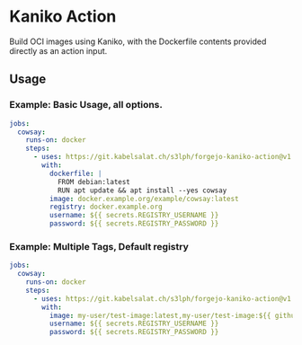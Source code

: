 # Kaniko Action

Build OCI images using Kaniko, with the Dockerfile contents provided directly as an action input.

## Usage

### Example: Basic Usage, all options.

```yaml
jobs:
  cowsay:
    runs-on: docker
    steps:
      - uses: https://git.kabelsalat.ch/s3lph/forgejo-kaniko-action@v1
        with:
          dockerfile: |
            FROM debian:latest
            RUN apt update && apt install --yes cowsay
          image: docker.example.org/example/cowsay:latest
          registry: docker.example.org
          username: ${{ secrets.REGISTRY_USERNAME }}
          password: ${{ secrets.REGISTRY_PASSWORD }}
```

### Example: Multiple Tags, Default registry

```yaml
jobs:
  cowsay:
    runs-on: docker
    steps:
      - uses: https://git.kabelsalat.ch/s3lph/forgejo-kaniko-action@v1
        with:
          image: my-user/test-image:latest,my-user/test-image:${{ github.sha }}
          username: ${{ secrets.REGISTRY_USERNAME }}
          password: ${{ secrets.REGISTRY_PASSWORD }}
```
